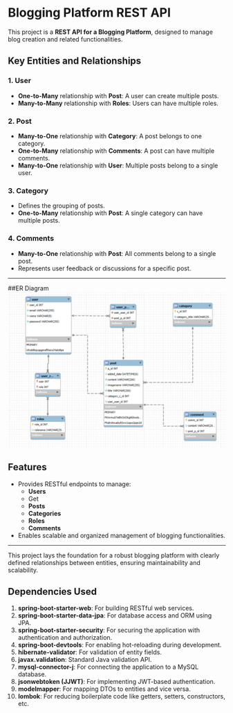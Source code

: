 # Blogging Platform REST API

This project is a **REST API for a Blogging Platform**, designed to manage blog creation and related functionalities.

## Key Entities and Relationships

### 1. **User**
- **One-to-Many** relationship with **Post**: A user can create multiple posts.
- **Many-to-Many** relationship with **Roles**: Users can have multiple roles.

### 2. **Post**
- **Many-to-One** relationship with **Category**: A post belongs to one category.
- **One-to-Many** relationship with **Comments**: A post can have multiple comments.
- **Many-to-One** relationship with **User**: Multiple posts belong to a single user.

### 3. **Category**
- Defines the grouping of posts.
- **One-to-Many** relationship with **Post**: A single category can have multiple posts.

### 4. **Comments**
- **Many-to-One** relationship with **Post**: All comments belong to a single post.
- Represents user feedback or discussions for a specific post.
---
##ER Diagram
![imGE](/src/main/resources/static/img/BlogERdiagram.PNG)

## Features
- Provides RESTful endpoints to manage:
  - **Users**
  - Get
  - **Posts**
  - **Categories**
  - **Roles**
  - **Comments**
- Enables scalable and organized management of blogging functionalities.

---

This project lays the foundation for a robust blogging platform with clearly defined relationships between entities, ensuring maintainability and scalability.

## Dependencies Used

1. **spring-boot-starter-web**: For building RESTful web services.
2. **spring-boot-starter-data-jpa**: For database access and ORM using JPA.
3. **spring-boot-starter-security**: For securing the application with authentication and authorization.
4. **spring-boot-devtools**: For enabling hot-reloading during development.
5. **hibernate-validator**: For validation of entity fields.
6. **javax.validation**: Standard Java validation API.
7. **mysql-connector-j**: For connecting the application to a MySQL database.
8. **jsonwebtoken (JJWT)**: For implementing JWT-based authentication.
9. **modelmapper**: For mapping DTOs to entities and vice versa.
10. **lombok**: For reducing boilerplate code like getters, setters, constructors, etc.
















